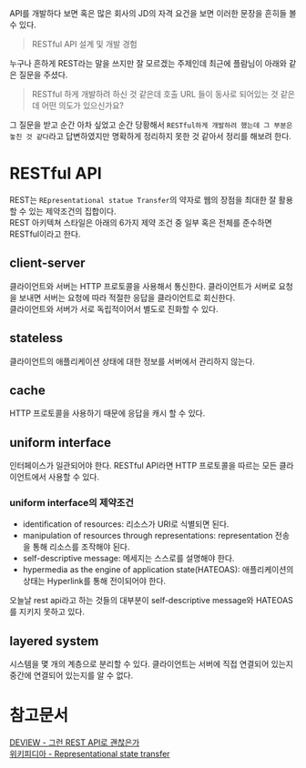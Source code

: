 API를 개발하다 보면 혹은 많은 회사의 JD의 자격 요건을 보면 이러한 문장을 흔히들 볼 수 있다.

> RESTful API 설계 및 개발 경험

누구나 흔하게 REST라는 말을 쓰지만 잘 모르겠는 주제인데 최근에 플람님이 아래와 같은 질문을 주셨다.   

> RESTful 하게 개발하려 하신 것 같은데 호출 URL 들이 동사로 되어있는 것 같은데 어떤 의도가 있으신가요?

그 질문을 받고 순간 아차 싶었고 순간 당황해서 `RESTful하게 개발하려 했는데 그 부분은 놓친 것 같다`라고 답변하였지만 명확하게 정리하지 못한 것 같아서 정리를 해보려 한다.

# RESTful API  
REST는 `REpresentational statue Transfer`의 약자로 웹의 장점을 최대한 잘 활용할 수 있는 제약조건의 집합이다.  
REST 아키텍쳐 스타일은 아래의 6가지 제약 조건 중 일부 혹은 전체를 준수하면 RESTful이라고 한다.  

## client-server  
클라이언트와 서버는 HTTP 프로토콜을 사용해서 통신한다. 클라이언트가 서버로 요청을 보내면 서버는 요청에 따라 적절한 응답을 클라이언트로 회신한다.  
클라이언트와 서버가 서로 독립적이어서 별도로 진화할 수 있다.

## stateless  
클라이언트의 애플리케이션 상태에 대한 정보를 서버에서 관리하지 않는다. 

## cache  
HTTP 프로토콜을 사용하기 때문에 응답을 캐시 할 수 있다. 

## uniform interface  
인터페이스가 일관되어야 한다. RESTful API라면 HTTP 프로토콜을 따르는 모든 클라이언트에서 사용할 수 있다.  

### uniform interface의 제약조건  
- identification of resources: 리소스가 URI로 식별되면 된다.
- manipulation of resources through representations: representation 전송을 통해 리소스를 조작해야 된다.
- self-descriptive message: 메세지는 스스로를 설명해야 한다.
- hypermedia as the engine of application state(HATEOAS): 애플리케이션의 상태는 Hyperlink를 통해 전이되어야 한다.

오늘날 rest api라고 하는 것들의 대부분이 self-descriptive message와 HATEOAS를 지키지 못하고 있다.

## layered system  
시스템을 몇 개의 계층으로 분리할 수 있다. 클라이언트는 서버에 직접 연결되어 있는지 중간에 연결되어 있는지를 알 수 없다.


# 참고문서
[DEVIEW - 그런 REST API로 괜찮은가](https://www.youtube.com/watch?v=RP_f5dMoHFc)  
[위키피디아 - Representational state transfer](https://en.wikipedia.org/wiki/Representational_state_transfer#Layered_system)  
